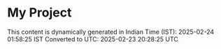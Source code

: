# My Project

This content is dynamically generated in Indian Time (IST): 2025-02-24 01:58:25 IST
Converted to UTC: 2025-02-23 20:28:25 UTC
